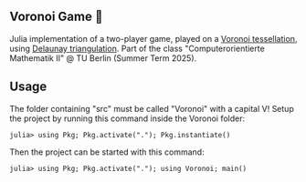 ## Voronoi Game 🎨
Julia implementation of a two-player game, played on a [Voronoi tessellation](https://en.wikipedia.org/wiki/Voronoi_diagram#Mathematics), using [Delaunay triangulation](https://en.wikipedia.org/wiki/Delaunay_triangulation). Part of the class "Computerorientierte Mathematik II" @ TU Berlin (Summer Term 2025).

## Usage
The folder containing "src" must be called "Voronoi" with a capital V!
Setup the project by running this command inside the Voronoi folder:
```
julia> using Pkg; Pkg.activate("."); Pkg.instantiate()
```
Then the project can be started with this command:
```
julia> using Pkg; Pkg.activate("."); using Voronoi; main()
```